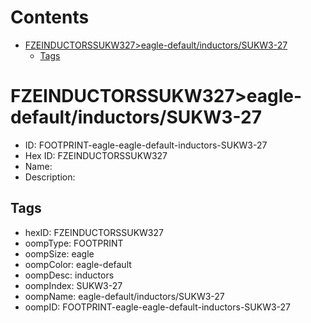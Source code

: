 



Contents
========

* [FZEINDUCTORSSUKW327>eagle-default/inductors/SUKW3-27](#fzeinductorssukw327eagle-defaultinductorssukw3-27)
	* [Tags](#tags)

# FZEINDUCTORSSUKW327>eagle-default/inductors/SUKW3-27

- ID: FOOTPRINT-eagle-eagle-default-inductors-SUKW3-27
- Hex ID: FZEINDUCTORSSUKW327
- Name: 
- Description: 

## Tags

- hexID: FZEINDUCTORSSUKW327
- oompType: FOOTPRINT
- oompSize: eagle
- oompColor: eagle-default
- oompDesc: inductors
- oompIndex: SUKW3-27
- oompName: eagle-default/inductors/SUKW3-27
- oompID: FOOTPRINT-eagle-eagle-default-inductors-SUKW3-27
